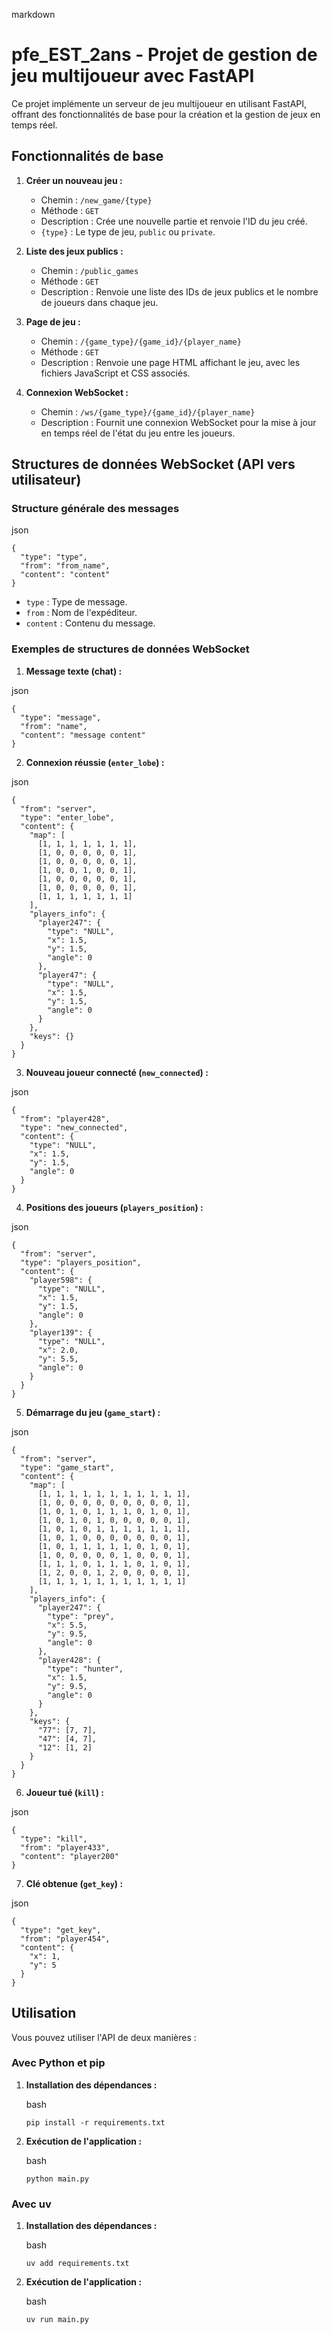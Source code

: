 markdown
# pfe_EST_2ans - Projet de gestion de jeu multijoueur avec FastAPI

Ce projet implémente un serveur de jeu multijoueur en utilisant FastAPI, offrant des fonctionnalités de base pour la création et la gestion de jeux en temps réel.

## Fonctionnalités de base

1.  **Créer un nouveau jeu :**

    * Chemin : `/new_game/{type}`
    * Méthode : `GET`
    * Description : Crée une nouvelle partie et renvoie l'ID du jeu créé.
    * `{type}` : Le type de jeu, `public` ou `private`.

2.  **Liste des jeux publics :**

    * Chemin : `/public_games`
    * Méthode : `GET`
    * Description : Renvoie une liste des IDs de jeux publics et le nombre de joueurs dans chaque jeu.

3.  **Page de jeu :**

    * Chemin : `/{game_type}/{game_id}/{player_name}`
    * Méthode : `GET`
    * Description : Renvoie une page HTML affichant le jeu, avec les fichiers JavaScript et CSS associés.

4.  **Connexion WebSocket :**

    * Chemin : `/ws/{game_type}/{game_id}/{player_name}`
    * Description : Fournit une connexion WebSocket pour la mise à jour en temps réel de l'état du jeu entre les joueurs.

## Structures de données WebSocket (API vers utilisateur)

### Structure générale des messages

json
```
{
  "type": "type",
  "from": "from_name",
  "content": "content"
}
```


* `type` : Type de message.
* `from` : Nom de l'expéditeur.
* `content` : Contenu du message.

### Exemples de structures de données WebSocket

1.  **Message texte (chat) :**

json
```
{
  "type": "message",
  "from": "name",
  "content": "message content"
}
```
    

2.  **Connexion réussie (`enter_lobe`) :**

json
```
{
  "from": "server",
  "type": "enter_lobe",
  "content": {
    "map": [
      [1, 1, 1, 1, 1, 1, 1],
      [1, 0, 0, 0, 0, 0, 1],
      [1, 0, 0, 0, 0, 0, 1],
      [1, 0, 0, 1, 0, 0, 1],
      [1, 0, 0, 0, 0, 0, 1],
      [1, 0, 0, 0, 0, 0, 1],
      [1, 1, 1, 1, 1, 1, 1]
    ],
    "players_info": {
      "player247": {
        "type": "NULL",
        "x": 1.5,
        "y": 1.5,
        "angle": 0
      },
      "player47": {
        "type": "NULL",
        "x": 1.5,
        "y": 1.5,
        "angle": 0
      }
    },
    "keys": {}
  }
}
```

3.  **Nouveau joueur connecté (`new_connected`) :**

json
```
{
  "from": "player428",
  "type": "new_connected",
  "content": {
    "type": "NULL",
    "x": 1.5,
    "y": 1.5,
    "angle": 0
  }
}
```
    

4.  **Positions des joueurs (`players_position`) :**

json
```
{
  "from": "server",
  "type": "players_position",
  "content": {
    "player598": {
      "type": "NULL",
      "x": 1.5,
      "y": 1.5,
      "angle": 0
    },
    "player139": {
      "type": "NULL",
      "x": 2.0,
      "y": 5.5,
      "angle": 0
    }
  }
}
```

5.  **Démarrage du jeu (`game_start`) :**

json
```
{
  "from": "server",
  "type": "game_start",
  "content": {
    "map": [
      [1, 1, 1, 1, 1, 1, 1, 1, 1, 1, 1],
      [1, 0, 0, 0, 0, 0, 0, 0, 0, 0, 1],
      [1, 0, 1, 0, 1, 1, 1, 0, 1, 0, 1],
      [1, 0, 1, 0, 1, 0, 0, 0, 0, 0, 1],
      [1, 0, 1, 0, 1, 1, 1, 1, 1, 1, 1],
      [1, 0, 1, 0, 0, 0, 0, 0, 0, 0, 1],
      [1, 0, 1, 1, 1, 1, 1, 0, 1, 0, 1],
      [1, 0, 0, 0, 0, 0, 1, 0, 0, 0, 1],
      [1, 1, 1, 0, 1, 1, 1, 0, 1, 0, 1],
      [1, 2, 0, 0, 1, 2, 0, 0, 0, 0, 1],
      [1, 1, 1, 1, 1, 1, 1, 1, 1, 1, 1]
    ],
    "players_info": {
      "player247": {
        "type": "prey",
        "x": 5.5,
        "y": 9.5,
        "angle": 0
      },
      "player428": {
        "type": "hunter",
        "x": 1.5,
        "y": 9.5,
        "angle": 0
      }
    },
    "keys": {
      "77": [7, 7],
      "47": [4, 7],
      "12": [1, 2]
    }
  }
}
```

6.  **Joueur tué (`kill`) :**

json
```
{
  "type": "kill",
  "from": "player433",
  "content": "player200"
}
```
    

7.  **Clé obtenue (`get_key`) :**

json
```
{
  "type": "get_key",
  "from": "player454",
  "content": {
    "x": 1,
    "y": 5
  }
}
```
    

## Utilisation

Vous pouvez utiliser l'API de deux manières :

### Avec Python et pip

1.  **Installation des dépendances :**

    bash
    ```
    pip install -r requirements.txt
    ```
    

2.  **Exécution de l'application :**

    bash
    ```
    python main.py
    ```
    

### Avec uv

1.  **Installation des dépendances :**

    bash
    ```
    uv add requirements.txt
    ```
    

2.  **Exécution de l'application :**

    bash
    ```
    uv run main.py
    ```


